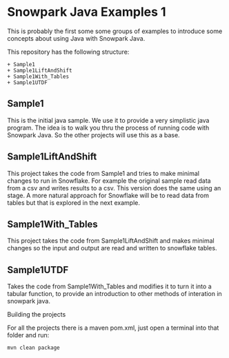 # Snowpark Java Examples 1

This is probably the first some some groups of examples to introduce some concepts about using Java with Snowpark Java.

This repository has the following structure:

```
+ Sample1
+ Sample1LiftAndShift
+ Sample1With_Tables
+ Sample1UTDF 
```

## Sample1

This is the initial java sample. We use it to provide a very simplistic java program. The idea is to walk you thru the process of running code with Snowpark Java. So the other projects will use this as a base.

## Sample1LiftAndShift

This project takes the code from Sample1 and tries to make minimal changes to run in Snowflake. For example the original sample read data from a csv and writes results to a csv. This version does the same using an stage. A more natural approach for Snowflake will be to read data from tables but that is explored in the next example.

## Sample1With_Tables

This project takes the code from Sample1LiftAndShift and makes minimal changes so the input and output are read and written to snowflake tables.

## Sample1UTDF

Takes the code from Sample1With_Tables and modifies it to turn it into a tabular function, to provide an introduction to other methods of interation in snowpark java.

Building the projects

For all the projects there is a maven pom.xml, just open a terminal into that folder and run:

`mvn clean package`
